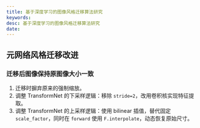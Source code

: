 ```yaml
---
title: 基于深度学习的图像风格迁移算法研究
keywords: 
desc: 基于深度学习的图像风格迁移算法研究
date: 
---
```


## 元网络风格迁移改进

### 迁移后图像保持原图像大小一致

1. 迁移时摒弃原来的强制缩放。
2. 调整 TransformNet 的下采样逻辑：移除 `stride=2`，改用卷积核实现特征提取。
3. 调整 TransformNet 的上采样逻辑：使用 bilinear 插值，替代固定 `scale_factor`，同时在 `forward` 使用 `F.interpolate`，动态恢复原始尺寸。
